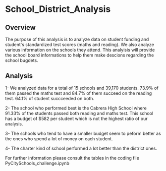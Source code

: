 # School_District_Analysis

## Overview

The purpose of this analysis is to analyze data on student funding and student's standardized test scores (maths and reading). We also analyze various information on the schools they attend. This analyisis will provide the school board informations to help them make descions regarding the school bugdets. 

## Analysis

1- We analyzed data for a total of 15 schools and 39,170 students. 73.9% of them passed the maths test and 84.7% of them succeed on the reading test. 64.1% of student succceeded on both. 

2- The school who performed best is the Cabrera High School where 91.33% of the students passed both reading and maths test. This school has a budget of $582 per student which is not the highest ratio of our analysis. 

3- The schools who tend to have a smaller budget seem to peform better as the ones who spend a lot of money on each student. 

4- The charter kind of school performed a lot better than the district ones. 

For further information please consult the tables in the coding file PyCitySchools_challenge.ipynb
